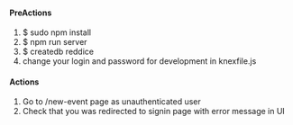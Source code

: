 <h4>PreActions</h4>
<ol>
	<li>$ sudo npm install</li>
	<li>$ npm run server</li>
	<li>$ createdb reddice</li>
	<li>change your login and password for development in knexfile.js</li>
</ol>

<h4>Actions</h4>
<ol>
	<li>Go to /new-event page as unauthenticated user</li>
	<li>Check that you was redirected to signin page with error message in UI</li>
</ol>
